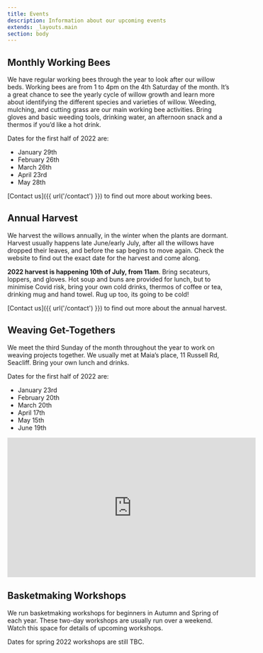 ```yaml
---
title: Events
description: Information about our upcoming events
extends: _layouts.main
section: body
---
```


## Monthly Working Bees
<x-img src="/assets/img/IMG_20181124_163001906_HDR.jpg" caption="" class="float-right w-1/3 mx-2 my-2"/>

We have regular working bees through the year to look after our willow beds. Working bees are from 1 to 4pm on the 4th Saturday of the month. It’s a great chance to see the yearly cycle of willow growth and learn more about identifying the different species and varieties of willow. Weeding, mulching, and cutting grass are our main working bee activities. Bring gloves and basic weeding tools, drinking water, an afternoon snack and a thermos if you’d like a hot drink.

<x-img src="/assets/img/IMG_20200530_162358855.jpg" caption="" class="float-right w-1/3 mx-2 my-2"/>

Dates for the first half of 2022 are:

- January 29th
- February 26th
- March 26th
- April 23rd
- May 28th

[Contact us]({{ url('/contact') }}) to find out more about working bees. 

## Annual Harvest

<x-img src="/assets/img/IMG_20210626_145245987.jpg" caption="" class="float-right w-1/3 mx-2 my-2"/>

We harvest the willows annually, in the winter when the plants are dormant. Harvest usually happens late June/early July, after all the willows have dropped their leaves, and before the sap begins to move again. Check the website to find out the exact date for the harvest and come along.

**2022 harvest is happening 10th of July, from 11am**. Bring secateurs, loppers, and gloves. Hot soup and buns are provided for lunch, but to minimise Covid risk, bring your own cold drinks, thermos of coffee or tea, drinking mug and hand towel. Rug up too, its going to be cold!

[Contact us]({{ url('/contact') }}) to find out more about the annual harvest. 

## Weaving Get-Togethers

<x-img src="/assets/img/IMG_20211121_152957753.jpg" caption="" class="float-right w-1/3 mx-2 my-2"/>

We meet the third Sunday of the month throughout the year to work on weaving projects together. We usually met at Maia’s place, 11 Russell Rd, Seacliff. Bring your own lunch and drinks.

Dates for the first half of 2022 are:

- January 23rd
- February 20th
- March 20th 
- April 17th 
- May 15th
- June 19th 

<p>
<iframe width="560" height="315" src="https://www.youtube-nocookie.com/embed/8wH5XW9loWI" title="YouTube video player" frameborder="0" allow="accelerometer; autoplay; clipboard-write; encrypted-media; gyroscope; picture-in-picture" allowfullscreen></iframe>
</p>

## Basketmaking Workshops

<x-img src="/assets/img/IMG_20211204_155415838.jpg" caption="" class="float-right w-1/3 mx-2 my-2"/>

We run basketmaking workshops for beginners in Autumn and Spring of each year. These two-day workshops are usually run over a weekend. Watch this space for details of upcoming workshops. 

Dates for spring 2022 workshops are still TBC. 